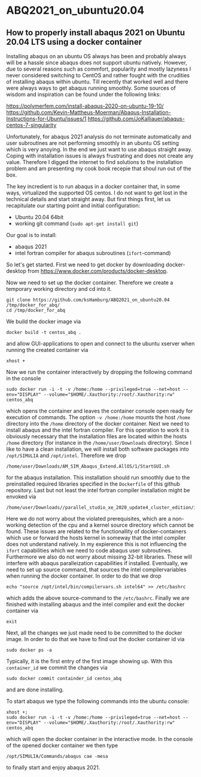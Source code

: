 # ABQ2021_on_ubuntu20.04

## How to properly install abaqus 2021 on Ubuntu 20.04 LTS using a docker container

Installing abaqus on an ubuntu OS always has been and probably always will be a hassle since abaqus does not support ubuntu natively. However, due to several reasons such as commfort, popularity and mostly lazyness I never considered switching to CentOS and rather fought with the crudities of installing abaqus within ubuntu. Till recently that worked well and there were always ways to get abaqus running smoothly. Some sources of wisdom and inspiration can be found under the following links:

https://polymerfem.com/install-abaqus-2020-on-ubuntu-19-10/
https://github.com/Kevin-Mattheus-Moerman/Abaqus-Installation-Instructions-for-Ubuntu/issues/1
https://github.com/JoKalliauer/abaqus-centos-7-singularity

Unfortunately, for abaqus 2021 analysis do not terminate automatically and user subroutines are not performing smoothly in an ubuntu OS setting which is very anoying. In the end we just want to use abaqus straight away. Coping with installation issues is always frustrating and does not create any value. Therefore I digged the internet to find solutions to the installation problem and am presenting my cook book recepie that shoul run out of the box.

The key incredient is to run abaqus in a docker container that, in some ways, virtualized the supported OS centos. I do not want to get lost in the technical details and start straight away. But first things first, let us recapitulate our starting point and initial configuration:

- Ubuntu 20.04 64bit
- working git command (```sudo apt-get install git```)

Our goal is to install:

- abaqus 2021
- intel fortran compiler for abaqus subroutines (```ifort```-command)

So let's get started. First we need to get docker by downloading docker-desktop from https://www.docker.com/products/docker-desktop.

Now we need to set up the docker container. Therefore we create a temporary working directory and cd into it.
```
git clone https://github.com/ksHamburg/ABQ2021_on_ubuntu20.04 /tmp/docker_for_abq/
cd /tmp/docker_for_abq
```
We build the docker image via
```
docker build -t centos_abq .
```
and allow GUI-applications to open and connect to the ubuntu xserver when running the created container via
```
xhost +
```
Now we run the container interactively by dropping the following command in the console
```
sudo docker run -i -t -v /home:/home --privileged=true --net=host --env="DISPLAY" --volume="$HOME/.Xauthority:/root/.Xauthority:rw" centos_abq
```
which opens the container and leaves the container console open ready for execution of commands.
The option
```-v /home:/home``` mounts the host ```/home``` directory into the ```/home``` directory of the docker container.
Next we need to install abaqus and the intel fortran compiler. For this operation to work it is obviously necessary that the installation files are located within the hosts ```/home``` directory (for instance in the ```/home/user/Downloads``` directory).
Since I like to have a clean installation, we will install both software packages into  ```/opt/SIMULIA``` and ```/opt/intel```.
Therefore we drop
```
/home/user/Downloads/AM_SIM_Abaqus_Extend.AllOS/1/StartGUI.sh
```
for the abaqus installation. This installation should run smoothly due to the preinstalled required libraries specified in the ```Dockerfile``` of this github repository.
Last but not least the intel fortran compiler installation might be envoked via
```
/home/user/Downloads//parallel_studio_xe_2020_update4_cluster_edition/install_GUI.sh
```
Here we do not worry about the violated prerequisites, which are a non-working detection of the cpu and a kernel source directory which cannot be found. These issues are related to the functionallity of docker-containers which use or forward the hosts kernel in someway that the intel compiler does not understand natively. In my expierence this is not influencing the ```ifort``` capabilities which we need to code abaqus user subroutines. Furthermore we also do not worry about missing 32-bit libraries. These will interfere with abaqus paralleization capabilities if installed. 
Eventually, we need to set up source command, that sources the intel compilervariables when running the docker container. In order to do that we drop
```
echo "source /opt/intel/bin/compilervars.sh intel64" >> /etc/bashrc
```
which adds the above source-command to the ```/etc/bashrc```.
Finally we are finished with installing abaqus and the intel compiler and exit the docker container via  
```
exit
```

Next, all the changes we just made need to be committed to the docker image. In order to do that we have to find out the docker container id via 
```
sudo docker ps -a
```
Typically, it is the first entry of the first image showing up. With this ```container_id``` we commit the changes via 
```
sudo docker commit containder_id centos_abq
```
and are done installing.

To start abaqus we type the following commands into the ubuntu console:
```
xhost +;
sudo docker run -i -t -v /home:/home --privileged=true --net=host --env="DISPLAY" --volume="$HOME/.Xauthority:/root/.Xauthority:rw" centos_abq
```
which will open the docker container in the interactive mode. In the console of the opened docker container we then type
```
/opt/SIMULIA/Commands/abaqus cae -mesa
```
to finally start and enjoy abaqus 2021.
